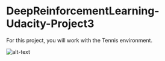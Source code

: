 # DeepReinforcementLearning-Udacity-Project3
For this project, you will work with the Tennis environment.

![alt-text](https://classroom.udacity.com/nanodegrees/nd893/parts/ec710e48-f1c5-4f1c-82de-39955d168eaa/modules/29462d31-10e3-4834-8273-45df5588bf7d/lessons/3cf5c0c4-e837-4fe6-8071-489dcdb3ab3e/concepts/da65c741-cdeb-4f34-bb56-d8977385596e)
